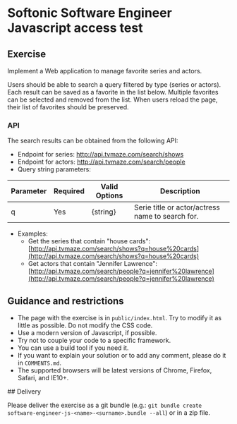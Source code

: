 # Softonic Software Engineer Javascript access test

## Exercise

Implement a Web application to manage favorite series and actors.

Users should be able to search a query filtered by type (series or actors). Each result can be saved as a favorite in the list below. Multiple favorites can be selected and removed from the list. When users reload the page, their list of favorites should be preserved.

### API

The search results can be obtained from the following API:

* Endpoint for series: http://api.tvmaze.com/search/shows
* Endpoint for actors: http://api.tvmaze.com/search/people
* Query string parameters:

| Parameter | Required | Valid Options | Description                                      |
| --------- | -------- | ------------- | ------------------------------------------------ |
| q         | Yes      | {string}      | Serie title or actor/actress name to search for. |

* Examples:
  - Get the series that contain "house cards": [http://api.tvmaze.com/search/shows?q=house%20cards](http://api.tvmaze.com/search/shows?q=house%20cards)
  - Get actors that contain "Jennifer Lawrence": [http://api.tvmaze.com/search/people?q=jennifer%20lawrence](http://api.tvmaze.com/search/people?q=jennifer%20lawrence)


## Guidance and restrictions

- The page with the exercise is in `public/index.html`. Try to modify it as little as possible. Do not modify the CSS code.
- Use a modern version of Javascript, if possible.
- Try not to couple your code to a specific framework.
- You can use a build tool if you need it.
- If you want to explain your solution or to add any comment, please do it in `COMMENTS.md`.
- The supported browsers will be latest versions of Chrome, Firefox, Safari, and IE10+.

## Delivery

Please deliver the exercise as a git bundle (e.g.: `git bundle create software-engineer-js-<name>-<surname>.bundle --all`) or in a zip file.
